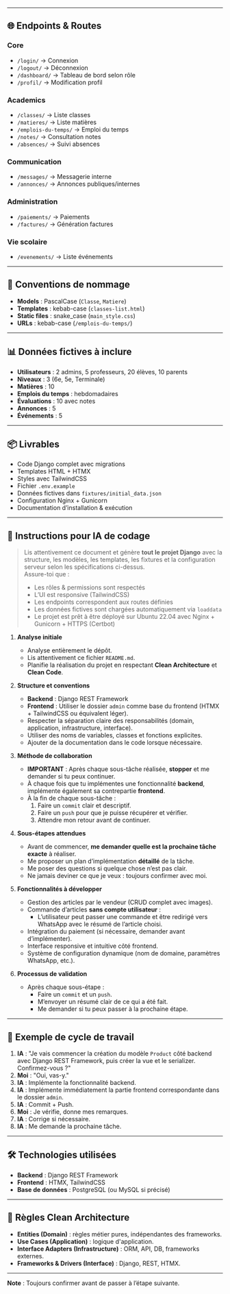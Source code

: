 
---

## 🌐 Endpoints & Routes

### **Core**
- `/login/` → Connexion
- `/logout/` → Déconnexion
- `/dashboard/` → Tableau de bord selon rôle
- `/profil/` → Modification profil

### **Academics**
- `/classes/` → Liste classes
- `/matieres/` → Liste matières
- `/emplois-du-temps/` → Emploi du temps
- `/notes/` → Consultation notes
- `/absences/` → Suivi absences

### **Communication**
- `/messages/` → Messagerie interne
- `/annonces/` → Annonces publiques/internes

### **Administration**
- `/paiements/` → Paiements
- `/factures/` → Génération factures

### **Vie scolaire**
- `/evenements/` → Liste événements

---

## 📏 Conventions de nommage
- **Models** : PascalCase (`Classe`, `Matiere`)
- **Templates** : kebab-case (`classes-list.html`)
- **Static files** : snake_case (`main_style.css`)
- **URLs** : kebab-case (`/emplois-du-temps/`)

---

## 📊 Données fictives à inclure
- **Utilisateurs** : 2 admins, 5 professeurs, 20 élèves, 10 parents
- **Niveaux** : 3 (6e, 5e, Terminale)
- **Matières** : 10
- **Emplois du temps** : hebdomadaires
- **Évaluations** : 10 avec notes
- **Annonces** : 5
- **Événements** : 5

---

## 📦 Livrables
- Code Django complet avec migrations
- Templates HTML + HTMX
- Styles avec TailwindCSS
- Fichier `.env.example`
- Données fictives dans `fixtures/initial_data.json`
- Configuration Nginx + Gunicorn
- Documentation d’installation & exécution

---

## 📌 Instructions pour IA de codage
> Lis attentivement ce document et génère **tout le projet Django** avec la structure, les modèles, les templates, les fixtures et la configuration serveur selon les spécifications ci-dessus.  
> Assure-toi que :
> - Les rôles & permissions sont respectés
> - L’UI est responsive (TailwindCSS)
> - Les endpoints correspondent aux routes définies
> - Les données fictives sont chargées automatiquement via `loaddata`
> - Le projet est prêt à être déployé sur Ubuntu 22.04 avec Nginx + Gunicorn + HTTPS (Certbot)




1. **Analyse initiale**
   - Analyse entièrement le dépôt.
   - Lis attentivement ce fichier `README.md`.
   - Planifie la réalisation du projet en respectant **Clean Architecture** et **Clean Code**.

2. **Structure et conventions**
   - **Backend** : Django REST Framework
   - **Frontend** : Utiliser le dossier `admin` comme base du frontend (HTMX + TailwindCSS ou équivalent léger).
   - Respecter la séparation claire des responsabilités (domain, application, infrastructure, interface).
   - Utiliser des noms de variables, classes et fonctions explicites.
   - Ajouter de la documentation dans le code lorsque nécessaire.

3. **Méthode de collaboration**
   - **IMPORTANT** : Après chaque sous-tâche réalisée, **stopper** et me demander si tu peux continuer.
   - À chaque fois que tu implémentes une fonctionnalité **backend**, implémente également sa contrepartie **frontend**.
   - À la fin de chaque sous-tâche :
     1. Faire un `commit` clair et descriptif.
     2. Faire un `push` pour que je puisse récupérer et vérifier.
     3. Attendre mon retour avant de continuer.

4. **Sous-étapes attendues**
   - Avant de commencer, **me demander quelle est la prochaine tâche exacte** à réaliser.
   - Me proposer un plan d’implémentation **détaillé** de la tâche.
   - Me poser des questions si quelque chose n’est pas clair.
   - Ne jamais deviner ce que je veux : toujours confirmer avec moi.

5. **Fonctionnalités à développer**
   - Gestion des articles par le vendeur (CRUD complet avec images).
   - Commande d’articles **sans compte utilisateur** :
     - L’utilisateur peut passer une commande et être redirigé vers WhatsApp avec le résumé de l’article choisi.
   - Intégration du paiement (si nécessaire, demander avant d’implémenter).
   - Interface responsive et intuitive côté frontend.
   - Système de configuration dynamique (nom de domaine, paramètres WhatsApp, etc.).

6. **Processus de validation**
   - Après chaque sous-étape :
     - Faire un `commit` et un `push`.
     - M’envoyer un résumé clair de ce qui a été fait.
     - Me demander si tu peux passer à la prochaine étape.

---

## 📌 Exemple de cycle de travail

1. **IA** : "Je vais commencer la création du modèle `Product` côté backend avec Django REST Framework, puis créer la vue et le serializer. Confirmez-vous ?"
2. **Moi** : "Oui, vas-y."
3. **IA** : Implémente la fonctionnalité backend.
4. **IA** : Implémente immédiatement la partie frontend correspondante dans le dossier `admin`.
5. **IA** : Commit + Push.
6. **Moi** : Je vérifie, donne mes remarques.
7. **IA** : Corrige si nécessaire.
8. **IA** : Me demande la prochaine tâche.

---

## 🛠 Technologies utilisées

- **Backend** : Django REST Framework
- **Frontend** : HTMX, TailwindCSS
- **Base de données** : PostgreSQL (ou MySQL si précisé)

---

## 📏 Règles Clean Architecture

- **Entities (Domain)** : règles métier pures, indépendantes des frameworks.
- **Use Cases (Application)** : logique d'application.
- **Interface Adapters (Infrastructure)** : ORM, API, DB, frameworks externes.
- **Frameworks & Drivers (Interface)** : Django, REST, HTMX.

---

**Note** : Toujours confirmer avant de passer à l’étape suivante.

